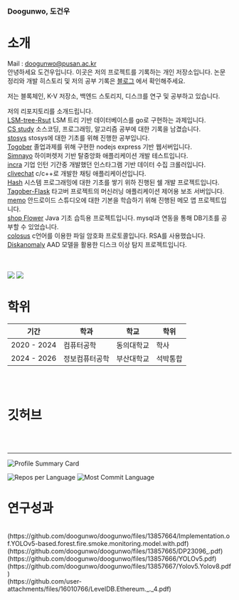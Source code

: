 ### Doogunwo, 도건우
# 소개
Mail : doogunwo@pusan.ac.kr
<br>
안녕하세요 도건우입니다. 이곳은 저의 프로젝트를 기록하는 개인 저장소입니다. 논문 정리와 개발 히스토리 및 저의 공부 기록은 
[블로그](https://velog.io/@doogunwo/posts) 에서 확인해주세요.

저는 블록체인, K-V 저장소, 백엔드 스토리지, 디스크를 연구 및 공부하고 있습니다.

저의 리포지토리를 소개드립니다.
<br>
[LSM-tree-Rsut](https://github.com/doogunwo/storage_engine.git)   LSM 트리 기반 데이터베이스를  go로 구현하는 과제입니다.<br>
[CS study](https://github.com/doogunwo/Computer-Science.git)   소스코딩, 프로그래밍, 알고리즘 공부에 대한 기록을 남겼습니다.<br>
[stosys](https://github.com/doogunwo/storage-system.git)     stosys에 대한 기초를 위해 진행한 공부입니다.<br>
[Togober](https://github.com/doogunwo/Tagober_server.git) 졸업과제를 위해 구현한 nodejs express 기반 웹서버입니다.<br>
[Simnayo](https://github.com/doogunwo/Simnayo.git) 하이퍼렛저 기반 탈중앙화 애플리케이션 개발 테스트입니다.<br>
[incra](https://github.com/doogunwo/Insta_crawler.git) 기업 인턴 기간중 개발했던 인스타그램 기반 데이터 수집 크롤러입니다.<br>
[clivechat](https://github.com/doogunwo/clivechat.git) c/c++로 개발한 채팅 애플리케이션입니다. <br>
[Hash](https://github.com/doogunwo/HandlerShell.git) 시스템 프로그래밍에 대한 기초를 쌓기 위하 진행된 쉘 개발 프로젝트입니다.<br>
[Tagober-Flask](https://github.com/doogunwo/TagoBer_Flask.git) 타고버 프로젝트의 머신러닝 애플리케이션 제어용 보조 서버입니다.<br>
[memo](https://github.com/doogunwo/memo.git) 안드로이드 스튜디오에 대한 기본을 학습하기 위해 진행된 메모 앱 프로젝트입니다.<br>
[shop Flower](https://github.com/doogunwo/shop-for-flowers.git) Java 기초 습득용 프로젝트입니다. mysql과 연동을 통해 DB기초를 공부할 수 있었습니다.<br>
[colosus](https://github.com/doogunwo/colosus.git) c언어를 이용한 파일 암호화 프로토콜입니다. RSA를 사용했습니다.<br>
[Diskanomaly](https://github.com/doogunwo/DiskAnomaly) AAD 모델을 활용한 디스크 이상 탐지 프로젝트입니다. <br>
<br><br>
<br>
<img src="https://img.shields.io/badge/Rust-000000?style=flat-square&logo=Rust&logoColor=white"/>
<img src="https://img.shields.io/badge/Go-00ADD8?style=flat-square&logo=Go&logoColor=white"/>

# 학위

|기간|학과|학교|학위|
|------|---|---|---|
|2020 - 2024|컴퓨터공학|동의대학교|학사|
|2024 - 2026|정보컴퓨터공학|부산대학교|석박통합|

<br>
<br>

# 깃허브

<br>
<br>
<hr>

![Profile Summary Card](https://github-profile-summary-cards.vercel.app/api/cards/profile-details?username=doogunwo&theme=vue)


![Repos per Language](https://github-profile-summary-cards.vercel.app/api/cards/repos-per-language?username=doogunwo&theme=vue) ![Most Commit Language](https://github-profile-summary-cards.vercel.app/api/cards/most-commit-language?username=doogunwo&theme=vue)

# 연구성과
<br>
(https://github.com/doogunwo/doogunwo/files/13857664/Implementation.of.YOLOv5-based.forest.fire.smoke.monitoring.model.with.pdf)
<br>
(https://github.com/doogunwo/doogunwo/files/13857665/DP23096_.pdf)
<br>
(https://github.com/doogunwo/doogunwo/files/13857666/YOLOv5.pdf)
<br>
(https://github.com/doogunwo/doogunwo/files/13857667/Yolov5.Yolov8.pdf)
<br>
(https://github.com/user-attachments/files/16010766/LevelDB.Ethereum._._4.pdf)

